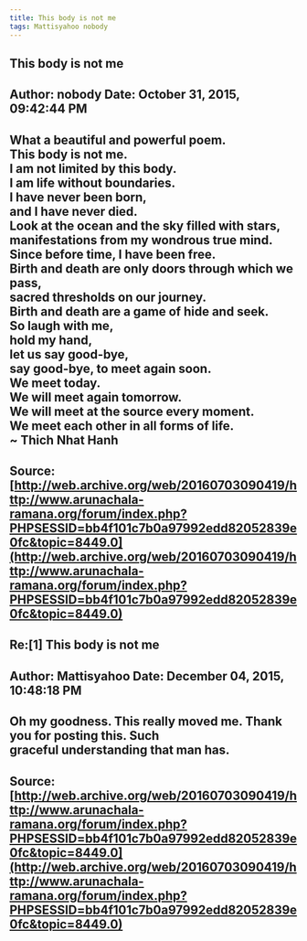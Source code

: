 ```yaml
--- 
title: This body is not me   
tags: Mattisyahoo nobody  
---  
```

## This body is not me  
Author: nobody              Date: October 31, 2015, 09:42:44 PM  
---  
What a beautiful and powerful poem.   
This body is not me.   
I am not limited by this body.   
I am life without boundaries.   
I have never been born,   
and I have never died.   
Look at the ocean and the sky filled with stars,   
manifestations from my wondrous true mind.   
Since before time, I have been free.   
Birth and death are only doors through which we pass,   
sacred thresholds on our journey.   
Birth and death are a game of hide and seek.   
So laugh with me,   
hold my hand,   
let us say good-bye,   
say good-bye, to meet again soon.   
We meet today.   
We will meet again tomorrow.   
We will meet at the source every moment.   
We meet each other in all forms of life.   
~ Thich Nhat Hanh
 ---  
Source:[http://web.archive.org/web/20160703090419/http://www.arunachala-ramana.org/forum/index.php?PHPSESSID=bb4f101c7b0a97992edd82052839e0fc&topic=8449.0](http://web.archive.org/web/20160703090419/http://www.arunachala-ramana.org/forum/index.php?PHPSESSID=bb4f101c7b0a97992edd82052839e0fc&topic=8449.0)   
---  

## Re:[1] This body is not me  
Author: Mattisyahoo         Date: December 04, 2015, 10:48:18 PM  
---  
Oh my goodness. This really moved me. Thank you for posting this. Such  
graceful understanding that man has.
 ---  
Source:[http://web.archive.org/web/20160703090419/http://www.arunachala-ramana.org/forum/index.php?PHPSESSID=bb4f101c7b0a97992edd82052839e0fc&topic=8449.0](http://web.archive.org/web/20160703090419/http://www.arunachala-ramana.org/forum/index.php?PHPSESSID=bb4f101c7b0a97992edd82052839e0fc&topic=8449.0)   
---  

